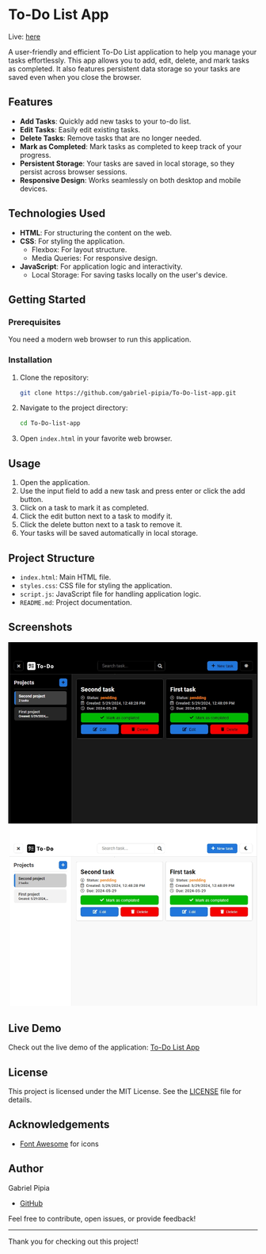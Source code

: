 # To-Do List App

Live: [here](https://gp-to-do-app.netlify.app)

A user-friendly and efficient To-Do List application to help you manage your tasks effortlessly. This app allows you to add, edit, delete, and mark tasks as completed. It also features persistent data storage so your tasks are saved even when you close the browser.

## Features

- **Add Tasks**: Quickly add new tasks to your to-do list.
- **Edit Tasks**: Easily edit existing tasks.
- **Delete Tasks**: Remove tasks that are no longer needed.
- **Mark as Completed**: Mark tasks as completed to keep track of your progress.
- **Persistent Storage**: Your tasks are saved in local storage, so they persist across browser sessions.
- **Responsive Design**: Works seamlessly on both desktop and mobile devices.

## Technologies Used

- **HTML**: For structuring the content on the web.
- **CSS**: For styling the application.
  - Flexbox: For layout structure.
  - Media Queries: For responsive design.
- **JavaScript**: For application logic and interactivity.
  - Local Storage: For saving tasks locally on the user's device.

## Getting Started

### Prerequisites

You need a modern web browser to run this application.

### Installation

1. Clone the repository:
    ```bash
    git clone https://github.com/gabriel-pipia/To-Do-list-app.git
    ```

2. Navigate to the project directory:
    ```bash
    cd To-Do-list-app
    ```

3. Open `index.html` in your favorite web browser.

## Usage

1. Open the application.
2. Use the input field to add a new task and press enter or click the add button.
3. Click on a task to mark it as completed.
4. Click the edit button next to a task to modify it.
5. Click the delete button next to a task to remove it.
6. Your tasks will be saved automatically in local storage.

## Project Structure

- `index.html`: Main HTML file.
- `styles.css`: CSS file for styling the application.
- `script.js`: JavaScript file for handling application logic.
- `README.md`: Project documentation.

## Screenshots

![Dark Mode](screenshots/dark-mode.jpeg)
![Light Mode](screenshots/light-mode.jpeg)

## Live Demo

Check out the live demo of the application: [To-Do List App](https://gp-to-do-app.netlify.app)

## License

This project is licensed under the MIT License. See the [LICENSE](LICENSE) file for details.

## Acknowledgements

- [Font Awesome](https://fontawesome.com/) for icons

## Author

Gabriel Pipia
- [GitHub](https://github.com/gabriel-pipia)

Feel free to contribute, open issues, or provide feedback!

---

Thank you for checking out this project!